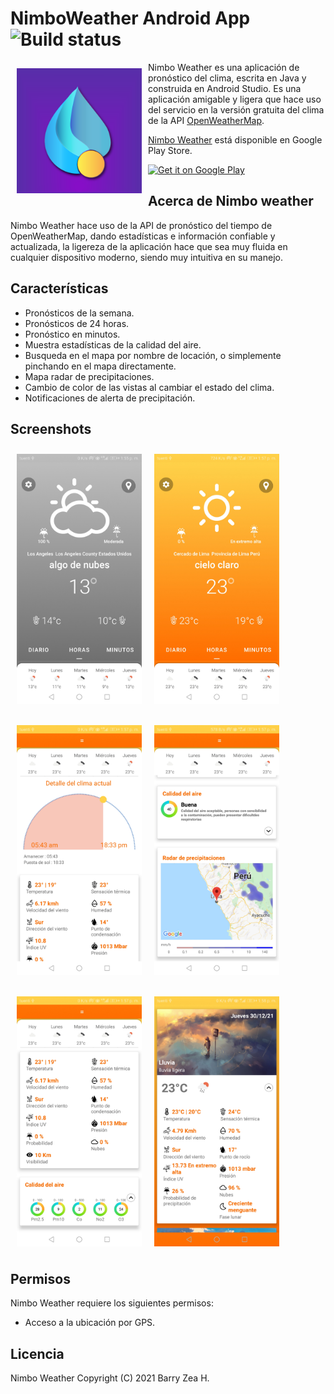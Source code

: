 # NimboWeather Android App ![Build status](https://github.com/wallabag/android-app/workflows/CI/badge.svg?branch=master)

<img src="https://github.com/hall9zeha/NimboWeather/blob/main/Resources/nimboWeather_icon_playStore.png" align="left"
width="200" hspace="10" vspace="10">

Nimbo Weather es una aplicación de pronóstico del clima, escrita en Java y construida en Android Studio. Es una aplicación amigable y ligera que hace uso del servicio en la versión
gratuita del clima de la API [OpenWeatherMap](https://openweathermap.org/api).


[Nimbo Weather](https://play.google.com/store/apps/details?id=com.barryzea.appweather) está disponible en  Google Play Store.

<p align="left">
<a href="https://play.google.com/store/apps/details?id=com.barryzea.appweather">
    <img alt="Get it on Google Play"
        height="80"
        src="https://play.google.com/intl/en_us/badges/images/generic/en_badge_web_generic.png" />
</a>  


## Acerca de Nimbo weather

Nimbo Weather hace uso de la API de pronóstico del tiempo de OpenWeatherMap, dando estadísticas e información confiable y actualizada, la ligereza de la aplicación
hace que sea muy fluida en cualquier dispositivo moderno, siendo muy intuitiva en su manejo.  

## Características


- Pronósticos de la semana.
- Pronósticos de 24 horas.
- Pronóstico en minutos.
- Muestra estadísticas de la calidad del aire.
- Busqueda en el mapa por nombre de locación, o simplemente pinchando en el mapa directamente.
- Mapa radar de precipitaciones.
- Cambio de color de las vistas al cambiar el estado del clima.
- Notificaciones de alerta de precipitación.

## Screenshots

[<img src="https://github.com/hall9zeha/NimboWeather/blob/main/Resources/Screenshot_20211226-135544.jpg" align="left"
width="200"
    hspace="10" vspace="10">](/readme/Wallabag%20Reading%20List.png)
[<img src="https://github.com/hall9zeha/NimboWeather/blob/main/Resources/Screenshot_20211226-135707.jpg" align="center"
width="200"
    hspace="10" vspace="10">](/readme/Wallabag%20Article%20View.png)
    
[<img src="https://github.com/hall9zeha/NimboWeather/blob/main/Resources/Screenshot_20211226-135715.jpg" align="left"
width="200"
    hspace="10" vspace="10">](/readme/Wallabag%20Article%20View.png)
    
[<img src="https://github.com/hall9zeha/NimboWeather/blob/main/Resources/Screenshot_20211226-135725.jpg" align="center"
width="200"
    hspace="10" vspace="10">](/readme/Wallabag%20Article%20View.png)

[<img src="https://github.com/hall9zeha/NimboWeather/blob/main/Resources/Screenshot_20211226-135739.jpg" align="left"
width="200"
    hspace="10" vspace="10">](/readme/Wallabag%20Article%20View.png)

[<img src="https://github.com/hall9zeha/NimboWeather/blob/main/Resources/Screenshot_20211226-135817.jpg" align="center"
width="200"
    hspace="10" vspace="10">](/readme/Wallabag%20Article%20View.png)

## Permisos

Nimbo Weather requiere los siguientes permisos:
  
- Acceso a la ubicación por GPS.

## Licencia
  
Nimbo Weather
Copyright (C) 2021 Barry Zea H.

